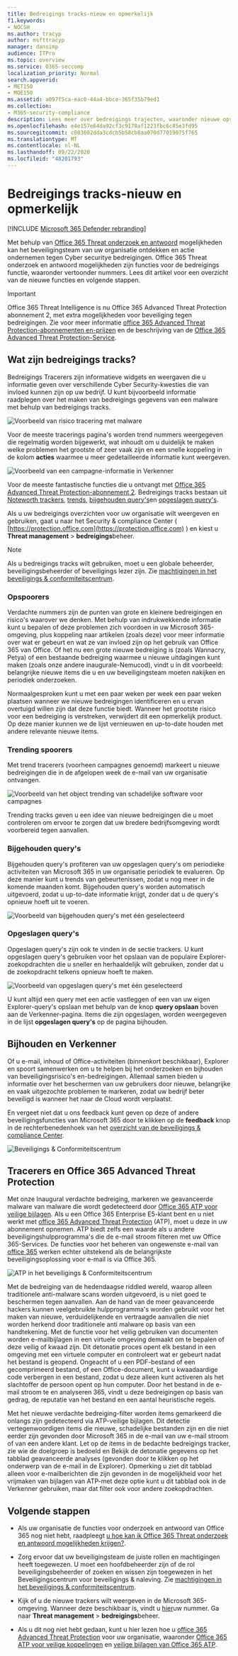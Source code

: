 ```yaml
---
title: Bedreigings tracks-nieuw en opmerkelijk
f1.keywords:
- NOCSH
ms.author: tracyp
author: msfttracyp
manager: dansimp
audience: ITPro
ms.topic: overview
ms.service: O365-seccomp
localization_priority: Normal
search.appverid:
- MET150
- MOE150
ms.assetid: a097f5ca-eac0-44a4-bbce-365f35b79ed1
ms.collection:
- M365-security-compliance
description: Lees meer over bedreigings trajecten, waaronder nieuwe opspoorers, om uw organisatie op de hoogte te houden van beveiligingskwesties.
ms.openlocfilehash: e4e157e64da92cf3c9178af1223fbc6c85e3fd95
ms.sourcegitcommit: c083602dda3cdcb5b58cb8aa070d77019075f765
ms.translationtype: MT
ms.contentlocale: nl-NL
ms.lasthandoff: 09/22/2020
ms.locfileid: "48201793"
---
```

# <a name="threat-trackers---new-and-noteworthy"></a>Bedreigings tracks-nieuw en opmerkelijk

[!INCLUDE [Microsoft 365 Defender rebranding](../includes/microsoft-defender-for-office.md)]


Met behulp van [Office 365 Threat onderzoek en antwoord](office-365-ti.md) mogelijkheden kan het beveiligingsteam van uw organisatie ontdekken en actie ondernemen tegen Cyber securitye bedreigingen. Office 365 Threat onderzoek en antwoord mogelijkheden zijn functies voor de bedreigings functie, waaronder vertoonder nummers. Lees dit artikel voor een overzicht van de nieuwe functies en volgende stappen. 

> [!IMPORTANT]
> Office 365 Threat Intelligence is nu Office 365 Advanced Threat Protection abonnement 2, met extra mogelijkheden voor beveiliging tegen bedreigingen. Zie voor meer informatie [office 365 Advanced Threat Protection-abonnementen en-prijzen](https://products.office.com/exchange/advance-threat-protection) en de beschrijving van de [Office 365 Advanced Threat Protection-Service](https://docs.microsoft.com/office365/servicedescriptions/office-365-advanced-threat-protection-service-description).
  
## <a name="what-are-threat-trackers"></a>Wat zijn bedreigings tracks?

Bedreigings Tracerers zijn informatieve widgets en weergaven die u informatie geven over verschillende Cyber Security-kwesties die van invloed kunnen zijn op uw bedrijf. U kunt bijvoorbeeld informatie raadplegen over het maken van bedreigings gegevens van een malware met behulp van bedreigings tracks.
  
![Voorbeeld van risico tracering met malware](../../media/a883b5ac-8e2b-469a-90e0-f8ad39bb63b7.png)
  
Voor de meeste tracerings pagina's worden trend nummers weergegeven die regelmatig worden bijgewerkt, wat inhoudt om u duidelijk te maken welke problemen het grootste of zeer vaak zijn en een snelle koppeling in de kolom **acties** waarmee u meer gedetailleerde informatie kunt weergeven. 
  
![Voorbeeld van een campagne-informatie in Verkenner](../../media/e426f220-fdcb-4dd9-99a2-db97dbcf71d5.png)
  
Voor de meeste fantastische functies die u ontvangt met [Office 365 Advanced Threat Protection-abonnement 2](office-365-ti.md). Bedreigings tracks bestaan uit [Noteworth trackers](#noteworthy-trackers), [trends](#trending-trackers), [bijgehouden query's](#tracked-queries)en [opgeslagen query's](#saved-queries).
  
Als u uw bedreigings overzichten voor uw organisatie wilt weergeven en gebruiken, gaat u naar het Security &amp; compliance Center ( [https://protection.office.com](https://protection.office.com) ) en kiest u **Threat management** \> **bedreigings**beheer.
  
> [!NOTE]
> Als u bedreigings tracks wilt gebruiken, moet u een globale beheerder, beveiligingsbeheerder of beveiligings lezer zijn. Zie [machtigingen in het beveiligings &amp; conformiteitscentrum](permissions-in-the-security-and-compliance-center.md). 
  
### <a name="noteworthy-trackers"></a>Opspoorers

Verdachte nummers zijn de punten van grote en kleinere bedreigingen en risico's waarover we denken. Met behulp van indrukwekkende informatie kunt u bepalen of deze problemen zich voordoen in uw Microsoft 365-omgeving, plus koppeling naar artikelen (zoals deze) voor meer informatie over wat er gebeurt en wat ze van invloed zijn op het gebruik van Office 365 van Office. Of het nu een grote nieuwe bedreiging is (zoals Wannacry, Petya) of een bestaande bedreiging waarmee u nieuwe uitdagingen kunt maken (zoals onze andere inaugurale-Nemucod), vindt u in dit voorbeeld: belangrijke nieuwe items die u en uw beveiligingsteam moeten nakijken en periodiek onderzoeken.
  
Normaalgesproken kunt u met een paar weken per week een paar weken plaatsen wanneer we nieuwe bedreigingen identificeren en u ervan overtuigd willen zijn dat deze functie biedt. Wanneer het grootste risico voor een bedreiging is verstreken, verwijdert dit een opmerkelijk product. Op deze manier kunnen we de lijst vernieuwen en up-to-date houden met andere relevante nieuwe items.
  
### <a name="trending-trackers"></a>Trending spoorers

Met trend tracerers (voorheen campagnes genoemd) markeert u nieuwe bedreigingen die in de afgelopen week de e-mail van uw organisatie ontvangen.
  
![Voorbeeld van het object trending van schadelijke software voor campagnes](../../media/d2ccc1a0-2a1d-4e36-99b5-6766c207772f.png)
  
Trending tracks geven u een idee van nieuwe bedreigingen die u moet controleren om ervoor te zorgen dat uw bredere bedrijfsomgeving wordt voorbereid tegen aanvallen.
  
### <a name="tracked-queries"></a>Bijgehouden query's

Bijgehouden query's profiteren van uw opgeslagen query's om periodieke activiteiten van Microsoft 365 in uw organisatie periodiek te evalueren. Op deze manier kunt u trends van gebeurtenissen, zodat u nog meer in de komende maanden komt. Bijgehouden query's worden automatisch uitgevoerd, zodat u up-to-date informatie krijgt, zonder dat u de query's opnieuw hoeft uit te voeren.
  
![Voorbeeld van bijgehouden query's met één geselecteerd](../../media/0c556174-06eb-4ae5-b32a-5ff76b9e4f13.png)
  
### <a name="saved-queries"></a>Opgeslagen query's

Opgeslagen query's zijn ook te vinden in de sectie trackers. U kunt opgeslagen query's gebruiken voor het opslaan van de populaire Explorer-zoekopdrachten die u sneller en herhaaldelijk wilt gebruiken, zonder dat u de zoekopdracht telkens opnieuw hoeft te maken.
  
![Voorbeeld van opgeslagen query's met één geselecteerd](../../media/188cf3ff-58f1-41ea-81aa-76158d8f40c3.png)
  
U kunt altijd een query met een actie vastleggen of een van uw eigen Explorer-query's opslaan met behulp van de knop **query opslaan** boven aan de Verkenner-pagina. Items die zijn opgeslagen, worden weergegeven in de lijst **opgeslagen query's** op de pagina bijhouden. 
  
## <a name="trackers-and-explorer"></a>Bijhouden en Verkenner

Of u e-mail, inhoud of Office-activiteiten (binnenkort beschikbaar), Explorer en spoort samenwerken om u te helpen bij het onderzoeken en bijhouden van beveiligingsrisico's en-bedreigingen. Allemaal samen bieden u informatie over het beschermen van uw gebruikers door nieuwe, belangrijke en vaak uitgezochte problemen te markeren, zodat uw bedrijf beter beveiligd is wanneer het naar de Cloud wordt verplaatst.
  
En vergeet niet dat u ons feedback kunt geven op deze of andere beveiligingsfuncties van Microsoft 365 door te klikken op de **feedback** knop in de rechterbenedenhoek van het [overzicht van de beveiligings & compliance Center](https://support.microsoft.com/office/a5f2fd18-b029-4257-b5a8-ae83e7768c85).
  
![Beveiligings &amp; Conformiteitscentrum](../../media/86c330db-8132-4150-8475-220258fe04fb.png)
  
## <a name="trackers-and-office-365-advanced-threat-protection"></a>Tracerers en Office 365 Advanced Threat Protection

Met onze Inaugural verdachte bedreiging, markeren we geavanceerde malware van malware die wordt gedetecteerd door [Office 365 ATP voor veilige bijlagen](atp-safe-attachments.md). Als u een Office 365 Enterprise E5-klant bent en u niet werkt met [office 365 Advanced Threat Protection](office-365-atp.md) (ATP), moet u deze in uw abonnement opnemen. ATP biedt zelfs een waarde als u andere beveiligingshulpprogramma's die de e-mail stroom filteren met uw Office 365-Services. De functies voor het beheren van ongewenste e-mail van [office 365](atp-safe-links.md) werken echter uitstekend als de belangrijkste beveiligingsoplossing voor e-mail is via Office 365. 
  
![ATP in het beveiligings &amp; Conformiteitscentrum](../../media/cee70d07-f0c1-459b-843c-2d10c253349f.png)
  
Met de bedreiging van de hedendaagse riddled wereld, waarop alleen traditionele anti-malware scans worden uitgevoerd, is u niet goed te beschermen tegen aanvallen. Aan de hand van de meer geavanceerde hackers kunnen veelgebruikte hulpprogramma's worden gebruikt voor het maken van nieuwe, verduidelijkende en vertraagde aanvallen die niet worden herkend door traditionele anti malware op basis van een handtekening. Met de functie voor het veilig gebruiken van documenten worden e-mailbijlagen in een virtuele omgeving demaakt om te bepalen of deze veilig of kwaad zijn. Dit detonatie proces opent elk bestand in een omgeving met een virtuele computer en controleert wat er gebeurt nadat het bestand is geopend. Ongeacht of u een PDF-bestand of een gecomprimeerd bestand, of een Office-document, kunt u kwaadaardige code verbergen in een bestand, zodat u deze alleen kunt activeren als het slachtoffer de persoon opent op hun computer. Door het bestand in de e-mail stroom te en analyseren 365, vindt u deze bedreigingen op basis van gedrag, de reputatie van het bestand en een aantal heuristische regels.
  
Met het nieuwe verdachte bedreiging-filter worden items gemarkeerd die onlangs zijn gedetecteerd via ATP-veilige bijlagen. Dit detectie vertegenwoordigen items die nieuwe, schadelijke bestanden zijn en die niet eerder zijn gevonden door Microsoft 365 in de e-mail van uw e-mail stroom of van een andere klant. Let op de items in de bedachte bedreigings tracker, zie wie de doelgroep is bedoeld en Bekijk de detonatie gegevens op het tabblad geavanceerde analyses (gevonden door te klikken op het onderwerp van de e-mail in de Explorer). Opmerking u ziet dit tabblad alleen voor e-mailberichten die zijn gevonden in de mogelijkheid voor het vrijmaken van bijlagen van ATP-met deze optie kunt u dit tabblad ook in de Verkenner gebruiken, maar dat filter ook voor andere zoekopdrachten.
  
## <a name="next-steps"></a>Volgende stappen

- Als uw organisatie de functies voor onderzoek en antwoord van Office 365 nog niet hebt, raadpleegt [u hoe kan ik Office 365 Threat onderzoek en antwoord mogelijkheden krijgen?](office-365-ti.md).
    
- Zorg ervoor dat uw beveiligingsteam de juiste rollen en machtigingen heeft toegewezen. U moet een hoofdbeheerder zijn of de rol beveiligingsbeheerder of zoeken en wissen zijn toegewezen in het Beveiligingscentrum voor beveiligings &amp; naleving. Zie [machtigingen in het beveiligings &amp; conformiteitscentrum](permissions-in-the-security-and-compliance-center.md).
    
- Kijk of u de nieuwe trackers wilt weergeven in de Microsoft 365-omgeving. Wanneer deze beschikbaar is, vindt u [hier](https://protection.office.com/)uw nummer. Ga naar **Threat management** \> **bedreigings**beheer.
    
- Als u dit nog niet hebt gedaan, kunt u hier lezen hoe u [office 365 Advanced Threat Protection](office-365-atp.md) voor uw organisatie, waaronder [Office 365 ATP voor veilige koppelingen](atp-safe-links.md) en [veilige bijlagen van Office 365 ATP](atp-safe-attachments.md).
  

